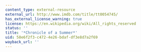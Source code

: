 ```yaml
---
content_type: external-resource
external_url: http://www.imdb.com/title/tt0054745/
has_external_license_warning: true
license: https://en.wikipedia.org/wiki/All_rights_reserved
status: ''
title: '*Chronicle of a Summer*'
uid: 58e6f2f3-c472-4e26-bdaf-df3e8d7a2f69
wayback_url: ''
---
```

